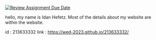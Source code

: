 [![Review Assignment Due Date](https://classroom.github.com/assets/deadline-readme-button-24ddc0f5d75046c5622901739e7c5dd533143b0c8e959d652212380cedb1ea36.svg)](https://classroom.github.com/a/GmyrjvXu)

hello, my name is Idan Hefetz.
Most of the details about my website are within the website.

id : 213633332
link : https://wed-2023.github.io/213633332/
